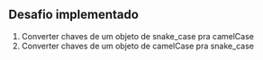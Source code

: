 ## Desafio implementado

1. Converter chaves de um objeto de snake_case pra camelCase
2. Converter chaves de um objeto de camelCase pra snake_case
